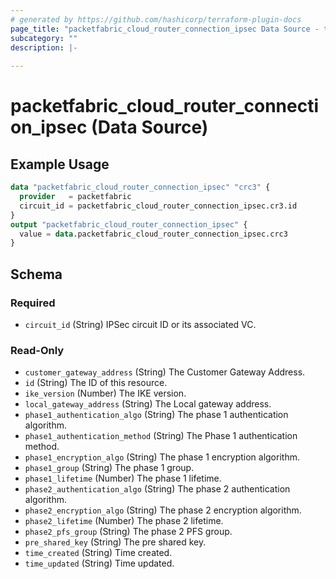 ```yaml
---
# generated by https://github.com/hashicorp/terraform-plugin-docs
page_title: "packetfabric_cloud_router_connection_ipsec Data Source - terraform-provider-packetfabric"
subcategory: ""
description: |-
  
---
```


# packetfabric_cloud_router_connection_ipsec (Data Source)


## Example Usage

```terraform
data "packetfabric_cloud_router_connection_ipsec" "crc3" {
  provider   = packetfabric
  circuit_id = packetfabric_cloud_router_connection_ipsec.cr3.id
}
output "packetfabric_cloud_router_connection_ipsec" {
  value = data.packetfabric_cloud_router_connection_ipsec.crc3
}
```


<!-- schema generated by tfplugindocs -->
## Schema

### Required

- `circuit_id` (String) IPSec circuit ID or its associated VC.

### Read-Only

- `customer_gateway_address` (String) The Customer Gateway Address.
- `id` (String) The ID of this resource.
- `ike_version` (Number) The IKE version.
- `local_gateway_address` (String) The Local gateway address.
- `phase1_authentication_algo` (String) The phase 1 authentication algorithm.
- `phase1_authentication_method` (String) The Phase 1 authentication method.
- `phase1_encryption_algo` (String) The phase 1 encryption algorithm.
- `phase1_group` (String) The phase 1 group.
- `phase1_lifetime` (Number) The phase 1 lifetime.
- `phase2_authentication_algo` (String) The phase 2 authentication algorithm.
- `phase2_encryption_algo` (String) The phase 2 encryption algorithm.
- `phase2_lifetime` (Number) The phase 2 lifetime.
- `phase2_pfs_group` (String) The phase 2 PFS group.
- `pre_shared_key` (String) The pre shared key.
- `time_created` (String) Time created.
- `time_updated` (String) Time updated.


